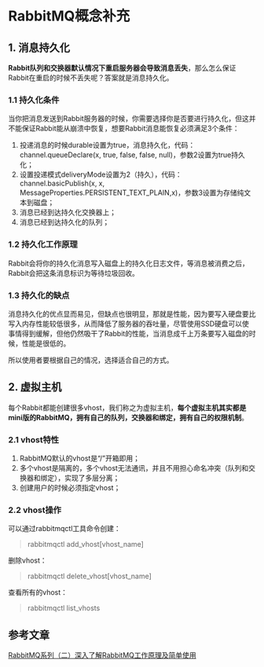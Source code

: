 # RabbitMQ概念补充

## 1. 消息持久化

**Rabbit队列和交换器默认情况下重启服务器会导致消息丢失**，那么怎么保证Rabbit在重启的时候不丢失呢？答案就是消息持久化。

### 1.1 持久化条件

当你把消息发送到Rabbit服务器的时候，你需要选择你是否要进行持久化，但这并不能保证Rabbit能从崩溃中恢复，想要Rabbit消息能恢复必须满足3个条件：

1. 投递消息的时候durable设置为true，消息持久化，代码：channel.queueDeclare(x, true, false, false, null)，参数2设置为true持久化；
2. 设置投递模式deliveryMode设置为2（持久），代码：channel.basicPublish(x, x, MessageProperties.PERSISTENT_TEXT_PLAIN,x)，参数3设置为存储纯文本到磁盘；
3. 消息已经到达持久化交换器上；
4. 消息已经到达持久化的队列；

### 1.2 持久化工作原理

Rabbit会将你的持久化消息写入磁盘上的持久化日志文件，等消息被消费之后，Rabbit会把这条消息标识为等待垃圾回收。

### 1.3 持久化的缺点

消息持久化的优点显而易见，但缺点也很明显，那就是性能，因为要写入硬盘要比写入内存性能较低很多，从而降低了服务器的吞吐量，尽管使用SSD硬盘可以使事情得到缓解，但他仍然吸干了Rabbit的性能，当消息成千上万条要写入磁盘的时候，性能是很低的。

所以使用者要根据自己的情况，选择适合自己的方式。

## 2. 虚拟主机

每个Rabbit都能创建很多vhost，我们称之为虚拟主机，**每个虚拟主机其实都是mini版的RabbitMQ，拥有自己的队列，交换器和绑定，拥有自己的权限机制**。

### 2.1 vhost特性

1. RabbitMQ默认的vhost是“/”开箱即用；
2. 多个vhost是隔离的，多个vhost无法通讯，并且不用担心命名冲突（队列和交换器和绑定），实现了多层分离；
3. 创建用户的时候必须指定vhost；

### 2.2 vhost操作

可以通过rabbitmqctl工具命令创建：

> rabbitmqctl add_vhost[vhost_name]

删除vhost：

> rabbitmqctl delete_vhost[vhost_name]

查看所有的vhost：

> rabbitmqctl list_vhosts

## 参考文章

[RabbitMQ系列（二）深入了解RabbitMQ工作原理及简单使用](https://www.cnblogs.com/vipstone/p/9275256.html)

